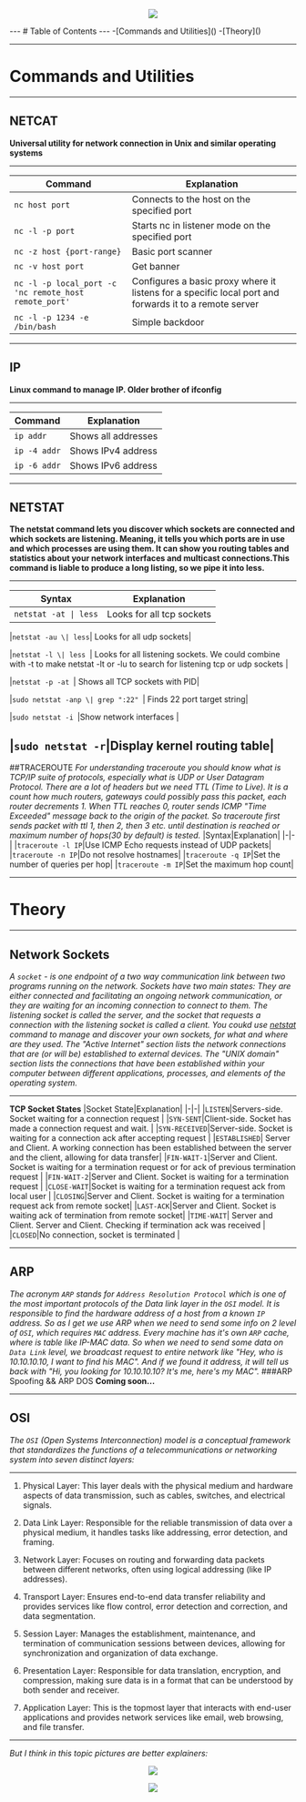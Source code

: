 <p align="center">
  <img src="https://github.com/carnifex17/Cybersecurity-Notes/blob/main/images/cyberspace.gif">
</p>
---
# Table of Contents
---
-[Commands and Utilities]()
-[Theory]()

---
# Commands and Utilities
---
## NETCAT

**Universal utility for network connection in Unix and similar operating systems**

---

|Command|Explanation|
|-|-|
|`nc host port`|Connects to the host on the specified port|
|`nc -l -p port`|Starts nc in listener mode on the specified port|
|`nc -z host {port-range}`|Basic port scanner|
|`nc -v host port`|Get banner|
|`nc -l -p local_port -c 'nc remote_host remote_port'`|Configures a basic proxy where it listens for a specific local port and forwards it to a remote server|
|`nc -l -p 1234 -e /bin/bash`|Simple backdoor|

---


## IP

**Linux command to manage ІР. Older brother of ifconfig**

---

|Command|Explanation|
|-|-|
|`ip addr`|Shows all addresses|
|`ip -4 addr`|Shows IPv4 address|
|`ip -6 addr`|Shows IPv6 address|

---

## NETSTAT

**The netstat command lets you discover which sockets are connected and which sockets are listening. Meaning, it tells you which ports are in use and which processes are using them. It can show you routing tables and statistics about your network interfaces and multicast connections.This command is liable to produce a long listing, so we pipe it into less.**

---

|Syntax|Explanation|
|-|-|
|`netstat -at \| less` | Looks for all tcp sockets|

|`netstat -au \| less`| Looks for all udp sockets|

|`netstat -l \| less `| Looks for all listening sockets. We could combine with -t to make netstat -lt or -lu to search for listening tcp or udp sockets |

|`netstat -p -at `| Shows all TCP sockets with PID|

|`sudo netstat -anp \| grep ":22" `| Finds 22 port target string|

|`sudo netstat -i `|Show network interfaces |

|`sudo netstat -r`|Display kernel routing table|
---
##TRACEROUTE
*For understanding traceroute you should know what is TCP/IP suite of protocols, especially what is UDP or User Datagram Protocol. There are a lot of headers but we need TTL (Time to Live). It is a count how much routers, gateways could possibly pass this packet, each router decrements 1. When TTL reaches 0, router sends ICMP "Time Exceeded" message back to the origin of the packet. So traceroute first sends packet with ttl 1, then 2, then 3 etc. until destination is reached or maximum number of hops(30 by default) is tested.*
|Syntax|Explanation|
|-|-|
|`traceroute -l IP`|Use ICMP Echo requests instead of UDP packets|
|`traceroute -n IP`|Do not resolve hostnames|
|`traceroute -q IP`|Set the number of queries per hop|
|`traceroute -m IP`|Set the maximum hop count|



---
# Theory 
---
## Network Sockets

*A `socket` - is one endpoint of a two way communication link between two programs running on the network. Sockets have two main states: They are either connected and facilitating an ongoing network communication, or they are waiting for an incoming connection to connect to them. The listening socket is called the server, and the socket that requests a connection with the listening socket is called a client. You coukd use [netstat]() command to manage and discover your own sockets, for what and where are they used. The "Active Internet" section lists the network connections that are (or will be) established to external devices. The "UNIX domain" section lists  the connections that have been established within your computer between different applications, processes, and elements of the operating system.*

---
**TCP Socket States**
|Socket State|Explanation|
|-|-|
|`LISTEN`|Servers-side. Socket waiting for a connection request |
|`SYN-SENT`|Client-side. Socket has made a connection request and wait. |
|`SYN-RECEIVED`|Server-side. Socket is waiting for a connection ack after accepting request |
|`ESTABLISHED`| Server and Client. A working connection has been established between the server and the client, allowing for data transfer|
|`FIN-WAIT-1`|Server and Client. Socket is waiting for a termination request or for ack of previous termination request |
|`FIN-WAIT-2`|Server and Client. Socket is waiting for a termination request |
|`CLOSE-WAIT`|Socket is waiting for a termination request ack from local user |
|`CLOSING`|Server and Client. Socket is waiting for a termination request ack from remote socket|
|`LAST-ACK`|Server and Client. Socket is waiting ack of termination from remote socket|
|`TIME-WAIT`| Server and Client. Server and Client. Checking if termination ack was received |
|`CLOSED`|No connection, socket is terminated |

---
## ARP
*The acronym `ARP` stands for `Address Resolution Protocol` which is one of the most important protocols of the Data link layer in the `OSI` model. It is responsible to find the hardware address of a host from a known `IP` address. So as I get we use ARP when we need to send some info on 2 level of `OSI`, which requires `MAC` address. Every machine has it's own `ARP` cache, where is table like IP-MAC data. So when we need to send some data on `Data Link` level, we broadcast request to entire network like "Hey, who is 10.10.10.10, I want to find his MAC". And if we found it address, it will tell us back with "Hi, you looking for 10.10.10.10? It's me, here's my MAC".*
###ARP Spoofing && ARP DOS
**Coming soon...**

---
## OSI
*The `OSI` (Open Systems Interconnection) model is a conceptual framework that standardizes the functions of a telecommunications or networking system into seven distinct layers:*

---
1. Physical Layer: This layer deals with the physical medium and hardware aspects of data transmission, such as cables, switches, and electrical signals.

2. Data Link Layer: Responsible for the reliable transmission of data over a physical medium, it handles tasks like addressing, error detection, and framing.

3. Network Layer: Focuses on routing and forwarding data packets between different networks, often using logical addressing (like IP addresses).

4. Transport Layer: Ensures end-to-end data transfer reliability and provides services like flow control, error detection and correction, and data segmentation.

5. Session Layer: Manages the establishment, maintenance, and termination of communication sessions between devices, allowing for synchronization and organization of data exchange.

6. Presentation Layer: Responsible for data translation, encryption, and compression, making sure data is in a format that can be understood by both sender and receiver.

7. Application Layer: This is the topmost layer that interacts with end-user applications and provides network services like email, web browsing, and file transfer.
---
*But I think in this topic pictures are better explainers:*
<p align="center">
  <img src="https://github.com/carnifex17/Cybersecurity-Notes/blob/main/images/cyberspace.gif">
</p>

<p align="center">
  <img src="https://github.com/carnifex17/Cybersecurity-Notes/blob/main/images/cyberspace.gif">
</p>
